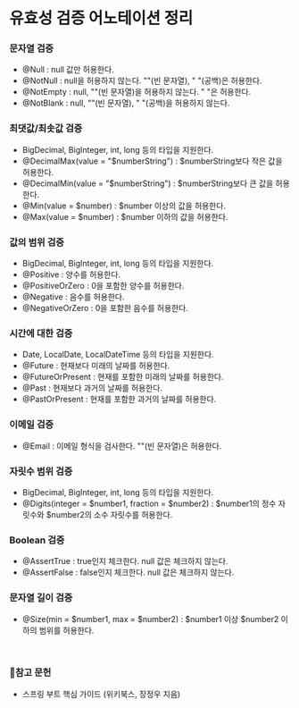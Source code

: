 # 유효성 검증 어노테이션 정리

### 문자열 검증

- @Null : null 값만 허용한다.
- @NotNull : null을 허용하지 않는다. ""(빈 문자열), " "(공백)은 허용한다.
- @NotEmpty : null, ""(빈 문자열)을 허용하지 않는다. " "은 허용한다.
- @NotBlank : null, ""(빈 문자열), " "(공백)을 허용하지 않는다.

### 최댓값/최솟값 검증

- BigDecimal, BigInteger, int, long 등의 타입을 지원한다.
- @DecimalMax(value = "$numberString") : $numberString보다 작은 값을 허용한다.
- @DecimalMin(value = "$numberString") : $numberString보다 큰 값을 허용한다.
- @Min(value = $number) : $number 이상의 값을 허용한다.
- @Max(value = $number) : $number 이하의 값을 허용한다.

### 값의 범위 검증

- BigDecimal, BigInteger, int, long 등의 타입을 지원한다.
- @Positive : 양수를 허용한다.
- @PositiveOrZero : 0을 포함한 양수를 허용한다.
- @Negative : 음수를 허용한다.
- @NegativeOrZero : 0을 포함한 음수를 허용한다.

### 시간에 대한 검증

- Date, LocalDate, LocalDateTime 등의 타입을 지원한다.
- @Future : 현재보다 미래의 날짜를 허용한다.
- @FutureOrPresent : 현재를 포함한 미래의 날짜를 허용한다.
- @Past : 현재보다 과거의 날짜를 허용한다.
- @PastOrPresent : 현재를 포함한 과거의 날짜를 허용한다.

### 이메일 검증

- @Email : 이메일 형식을 검사한다. ""(빈 문자열)은 허용한다.

### 자릿수 범위 검증

- BigDecimal, BigInteger, int, long 등의 타입을 지원한다.
- @Digits(integer = $number1, fraction = $number2) : $number1의 정수 자릿수와 $number2의 소수 자릿수를 허용한다.

### Boolean 검증

- @AssertTrue : true인지 체크한다. null 값은 체크하지 않는다.
- @AssertFalse : false인지 체크한다. null 값은 체크하지 않는다.

### 문자열 길이 검증

- @Size(min = $number1, max = $number2) : $number1 이상 $number2 이하의 범위를 허용한다.

<br>

### 📝참고 문헌

- 스프링 부트 핵심 가이드 (위키북스, 장정우 지음)